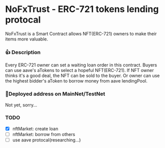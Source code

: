 # NoFxTrust - ERC-721 tokens lending protocal
NoFxTrust is a Smart Contract allows NFT(ERC-721) owners to make their items more valuable. 

### 👍 Description
Every ERC-721 owner can set a waiting loan order in this contract.
Buyers can use aave's aTokens to select a hopeful NFT(ERC-721). If NFT owner thinks it's a good deal, the NFT can be sold to the buyer. Or owner can use the highest bidder's aToken to borrow money from aave lendingPool.

### 🧾Deployed address on MainNet/TestNet
Not yet, sorry...

### TODO

- [x] nftMarket: create loan
- [ ] nftMarket: borrow from others
- [ ] use aave protocal(researching...)